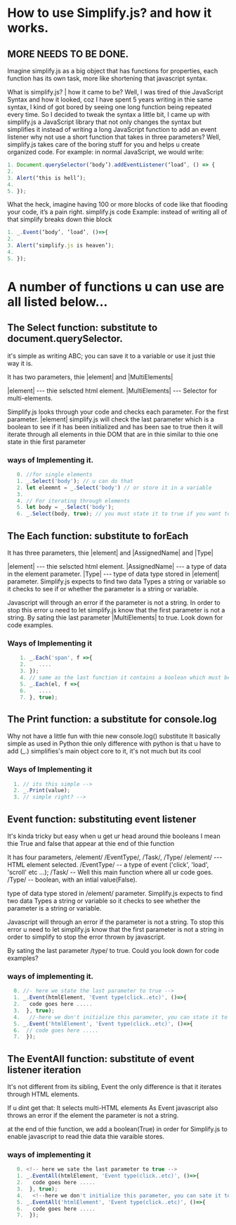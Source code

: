 <!-- 
I am Kato isa creator of simplify.js
Adress: Uganda, Kampala, Sseguku/Fort.
webste: https://katoisa256.ga.
WhatsApp: +256705207718.
I mainly use WhatsApp, coz it's easy for me to communicate with people.
If you wanna become a contributor or wanna work with others.
Project contact me through WhatsApp...
 -->

# How to use Simplify.js? and how it works.
## MORE NEEDS TO BE DONE.
Imagine simplify.js as a big object that has functions for properties, each function has its own task,
more like shortening that javascript syntax.

What is simplify.js? | how it came to be?
Well, I was tired of thie JavaScript Syntax and how it looked, coz I have spent 5 years writing in thie same syntax, I kind of got bored by seeing one long function being repeated every time.
So I decided to tweak the syntax a little bit, I came up with simplify.js a JavaScript library that not only changes the syntax but simplifies it instead of writing a long JavaScript function to add an event listener why not use a short function that takes in three parameters?
Well, simplify.js takes care of the boring stuff for you and helps u create organized code.
For example: in normal JavaScript, we would write:
```js  
1. Document.querySelector(‘body’).addEventListener(‘load’, () => {
2. 
3. Alert(‘this is hell’);
4. 
5. });
```
What the heck, imagine having 100 or more blocks of code like that flooding your code, it’s a pain right.
simplify.js code Example: instead of writing all of that simplify breaks down thie block

```js
1. _.Event(‘body’, ‘load’, ()=>{
2. 
3. Alert(‘simplify.js is heaven’);
4. 
5. });
```
# A number of functions u can use are all listed below...

  ## The Select function: substitute to document.querySelector. <!-- document.querySelector('body') -->
it's simple as writing ABC;
you can save it to a variable or use it just thie way it is.

It has two parameters, thie |element| and |MultiElements|

|element| --- thie selscted html element.
|MultiElements| --- Selector for multi-elements.

Simplify.js looks through your code and checks each parameter.
For the first parameter.
|element| simplify.js will check the last parameter which is 
a boolean to see if it has been initialized and has been sae to true
then it will iterate through all elements in thie DOM that are in thie similar to
thie one state in thie first parameter
     
     
   ### ways of Implementing it.
```js
   0. //for single elements
   1. _.Select('body'); // u can do that
   2. let eleemnt = _.Select('body') // or store it in a variable 
   3. 
   4. // For iterating through elements 
   5. let body = _.Select('body');
   6. _.Select(body, true); // you must state it to true if you want to select multiple elements -->
```
  ## The Each function: substitute to forEach <!-- document.querySelector('span').forEach(f =>{ ... }) -->
It has three parameters, thie |element| and |AssignedName| and |Type|

|element| --- thie selscted html element.
|AssignedName| --- a type of data in the element parameter.
|Type| --- type of data type stored in |element| parameter.
Simplify.js expects to find two data Types a string or variable 
so it checks to see if or whether the parameter is a string or variable.

Javascript will through an error if the parameter is not
a string.
In order to stop this error u need to let simplify.js know
that the first parameter is not a string.
By sating thie last parameter |MultiElements| to true.
Look down for code examples.

  ### Ways of Implementing it
  ```js
      1. _.Each('span', f =>{
      2.    ....
      3. });
      4. // same as the last function it contains a boolean which must be sate to true if the element is not a string-->
      5. _.Each(el, f =>{
      6.    ....
      7. }, true);
  ```
  ## The Print function: a substitute for console.log
Why not have a little fun with thie new console.log() substitute
It basically simple as used in Python thie only difference with python 
is that u have to add (_.) simplifies's main object core to it,
it's not much but its cool
  ### Ways of Implementing it
  ```js
    1. // its this simple --> 
    2. _.Print(value);
    3. // simple right? -->
  ```
  ## Event function: substituting event listener
It's kinda tricky but easy when u get ur head around thie booleans
I mean thie True and false that appear at thie end of thie function

It has four parameters, /element/ /EventType/, /Task/, /Type/
/element/ --- HTML element selected.
/EventType/ -- a type of event ('click', 'load', 'scroll' etc ...);
/Task/ -- Well this main function where all ur code goes.
/Type/ -- boolean, with an intial value(False).

type of data type stored in /element/ parameter.
Simplify.js expects to find two data Types a string or variable 
so it checks to see whether the parameter is a string or variable.

Javascript will through an error if the parameter is not
a string.
To stop this error u need to let simplify.js know
that the first parameter is not a string in order to simplify
to stop the error thrown by javascript.

By sating the last parameter /type/ to true.
Could you look down for code examples?
   ### ways of implementing it.
   ```js
     0. //- here we state the last parameter to true -->
     1. _.Event(htmlElement, 'Event type(click..etc)', ()=>{
     2.   code goes here .....
     3.  }, true); 
     4.   //-here we don't initialize this parameter, you can state it to false or leave it-->
     5. _.Event('htmlElement', 'Event type(click..etc)', ()=>{
     6.  // code goes here .....
     7.  });
  ``` 
  ## The EventAll function: substitute of event listener iteration
It's not different from its sibling, Event the only difference is
that it iterates through HTML elements.

If u dint get that: It selects multi-HTML elements
As Event javascript also throws an error if the element 
the parameter is not a string.

at the end of thie function, we add a boolean(True) in
order for Simplify.js to enable javascript to read thie 
data thie varaible stores.

  ### ways of implementing it
  ```js
     0. <!-- here we sate the last parameter to true -->
     1. _.EventAll(htmlElement, 'Event type(click..etc)', ()=>{
     2.   code goes here .....
     3.  }, true); 
     4.   <!--here we don't initialize this parameter, you can sate it to false or just leave it-->
     5. _.EventAll('htmlElement', 'Event type(click..etc)', ()=>{
     6.   code goes here .....
     7.  });
  ```
